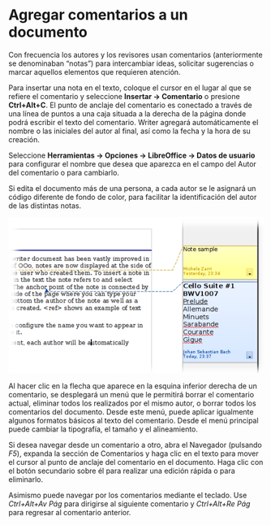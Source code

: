 
# Agregar comentarios a un documento

Con frecuencia los autores y los revisores usan comentarios (anteriormente se denominaban “notas”) para intercambiar ideas, solicitar sugerencias o marcar aquellos elementos que requieren atención.

Para insertar una nota en el texto, coloque el cursor en el lugar al que se refiere el comentario y seleccione **Insertar → Comentario** o presione **Ctrl+Alt+C**. El punto de anclaje del comentario es conectado a través de una línea de puntos a una caja situada a la derecha de la página donde podrá escribir el texto del comentario. Writer agregará automáticamente el nombre o las iniciales del autor al final, así como la fecha y la hora de su creación.

Seleccione **Herramientas → Opciones → LibreOffice → Datos de usuario** para configurar el nombre que desea que aparezca en el campo del Autor del comentario o para cambiarlo.

Si edita el documento más de una persona, a cada autor se le asignará un código diferente de fondo de color, para facilitar la identificación del autor de las distintas notas.

![](https://raw.githubusercontent.com/catedu/libreOffice-la-suite-ofimatica-libre/master/img/Comentarios.png)

Al hacer clic en la flecha que aparece en la esquina inferior derecha de un comentario, se desplegará un menú que le permitirá borrar el comentario actual, eliminar todos los realizados por el mismo autor, o borrar todos los comentarios del documento. Desde este menú, puede aplicar igualmente algunos formatos básicos al texto del comentario. Desde el menú principal puede cambiar la tipografía, el tamaño y el alineamiento.

Si desea navegar desde un comentario a otro, abra el Navegador (pulsando *F5*), expanda la sección de Comentarios y haga clic en el texto para mover el cursor al punto de anclaje del comentario en el documento. Haga clic con el botón secundario sobre él para realizar una edición rápida o para eliminarlo.

Asimismo puede navegar por los comentarios mediante el teclado. Use *Ctrl+Alt+Av Pág* para dirigirse al siguiente comentario y *Ctrl+Alt+Re Pág* para regresar al comentario anterior.


